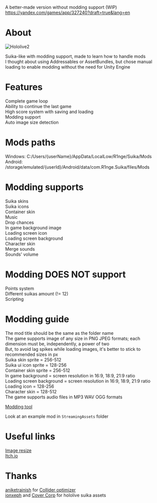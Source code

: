 A better-made version without modding support (WIP) https://yandex.com/games/app/327240?draft=true&lang=en  

# About

![Hololive2](https://github.com/R1nge/Suika/assets/59400159/307924a9-c276-4448-ad11-9307273d9396)

Suika-like with modding support, made to learn how to handle mods  
I thought about using Addressables or AssetBundles, but chose manual loading to enable modding without the need for Unity Engine  

# Features  

Complete game loop  
Ability to continue the last game  
High score system with saving and loading  
Modding support  
Auto image size detection  

# Mods paths    
Windows: C:/Users/{userName}/AppData/LocalLow/R1nge/Suika/Mods  
Android: /storage/emulated/{userId}/Android/data/com.R1nge.Suika/files/Mods  

# Modding supports  
Suika skins  
Suika icons  
Container skin  
Music  
Drop chances    
In game background image  
Loading screen icon    
Loading screen background    
Character skin  
Merge sounds    
Sounds' volume

# Modding DOES NOT support  
Points system  
Different suikas amount (!= 12)  
Scripting    

# Modding guide
The mod title should be the same as the folder name  
The game supports image of any size in PNG JPEG formats; each dimension must be, independently, a power of two  
But, to avoid lag spikes while loading images, it's better to stick to recommended sizes in px  
Suika skin sprite = 256-512  
Suika ui icon sprite = 128-256  
Container skin sprite = 256-512  
In game background = screen resolution in 16:9, 18:9, 21:9 ratio  
Loading screen background = screen resolution in 16:9, 18:9, 21:9 ratio  
Loading icon = 128-256  
Character skin = 128-512  
The game supports audio files in MP3 WAV OGG formats  

[Modding tool](https://r1nge.github.io)  

Look at an example mod in `StreamingAssets` folder  

# Useful links
[Image resize](https://www.iloveimg.com/resize-image)  
[Itch.io](https://r1nge.itch.io/moddable-suika)

# Thanks
[aniketrajnish](https://github.com/aniketrajnish) for [Collider optimizer](https://github.com/aniketrajnish/Unity-Collider-Optimizer)  
[ionxeph](https://github.com/ionxeph) and [Cover Corp](https://cover-corp.com/en/company) for hololive suika assets
